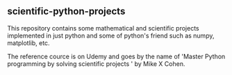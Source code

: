 ## scientific-python-projects

This repository contains some mathematical and scientific projects implemented in just python and some of python's friend such as numpy, matplotlib, etc. 

The reference cource is on Udemy and goes by the name of 'Master Python programming by solving scientific projects
' by Mike X Cohen. 
